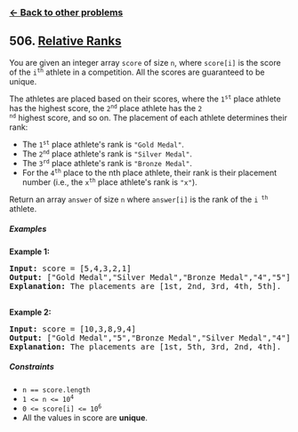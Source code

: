 ### [&#8592; Back to other problems](../../README.md)

## 506. [Relative Ranks](https://leetcode.com/problems/relative-ranks/)

You are given an integer array `score` of size `n`, where `score[i]` is the score of the
<code>i<sup>th</sup></code> athlete in a competition. All the scores are guaranteed to be unique.

The athletes are placed based on their scores, where the <code>1<sup>st</sup></code> place athlete
has the highest score, the <code>2<sup>nd</sup></code> place athlete has the <code>2<sup>
nd</sup></code> highest score, and so on. The placement of each athlete determines
their rank:

* The <code>1<sup>st</sup></code> place athlete's rank is `"Gold Medal"`.
* The <code>2<sup>nd</sup></code> place athlete's rank is `"Silver Medal"`.
* The <code>3<sup>rd</sup></code> place athlete's rank is `"Bronze Medal"`.
* For the <code>4<sup>th</sup></code> place to the nth place athlete, their rank is their placement
  number (i.e., the <code>x<sup>th</sup></code> place athlete's rank is `"x"`).

Return an array `answer` of size `n` where `answer[i]` is the rank of the <code>i<sup>
th</sup></code> athlete.

##### Examples

**Example 1:**

<pre>
<b>Input:</b> score = [5,4,3,2,1]
<b>Output:</b> ["Gold Medal","Silver Medal","Bronze Medal","4","5"]
<b>Explanation:</b> The placements are [1st, 2nd, 3rd, 4th, 5th].

</pre>

**Example 2:**

<pre>
<b>Input:</b> score = [10,3,8,9,4]
<b>Output:</b> ["Gold Medal","5","Bronze Medal","Silver Medal","4"]
<b>Explanation:</b> The placements are [1st, 5th, 3rd, 2nd, 4th].
</pre>

##### Constraints

* <code>n == score.length</code>
* <code>1 <= n <= 10<sup>4</sup></code>
* <code>0 <= score[i] <= 10<sup>6</sup></code>
* All the values in score are **unique**.
